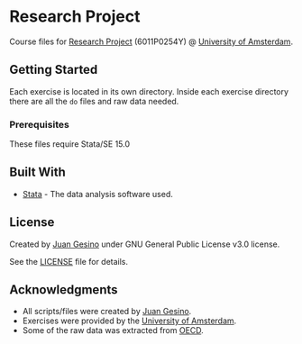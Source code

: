 # Research Project

Course files for [Research Project](http://coursecatalogue.uva.nl/xmlpages/page/2017-2018-en/search-course/course/40168) (6011P0254Y) @ [University of Amsterdam](http://www.uva.nl/en/home).

## Getting Started

Each exercise is located in its own directory. Inside each exercise directory there are all the `do` files and raw data needed.

### Prerequisites

These files require Stata/SE 15.0

## Built With

* [Stata](https://www.stata.com/) - The data analysis software used.

## License

Created by [Juan Gesino](https://github.com/juangesino) under GNU General Public License v3.0 license.

See the [LICENSE](https://github.com/juangesino/research-project/blob/master/LICENSE) file for details.

## Acknowledgments

* All scripts/files were created by [Juan Gesino](https://github.com/juangesino).
* Exercises were provided by the [University of Amsterdam](http://www.uva.nl/en/home).
* Some of the raw data was extracted from [OECD](stats.oecd.org).
